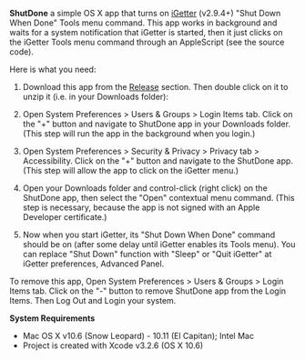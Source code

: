 **ShutDone** a simple OS X app that turns on [iGetter](http://www.igetter.net/) (v2.9.4+) "Shut Down When Done" Tools menu command. This app works in background and waits for a system notification that iGetter is started, then it just clicks on the iGetter Tools menu command through an AppleScript (see the source code).

Here is what you need:

1. Download this app from the [Release](https://github.com/fiery-/ShutDone/releases) section. Then double click on it to unzip it (i.e. in your Downloads folder):

2. Open System Preferences > Users & Groups > Login Items tab. Click on the "+" button and navigate to ShutDone app in your Downloads folder. (This step will run the app in the background when you login.)

3. Open System Preferences > Security & Privacy > Privacy tab > Accessibility. Click on the "+" button and navigate to the ShutDone app. (This step will allow the app to click on the iGetter menu.)

4. Open your Downloads folder and control-click (right click) on the ShutDone app, then select the "Open" contextual menu command. (This step is necessary, because the app is not signed with an Apple Developer certificate.)

5. Now when you start iGetter, its "Shut Down When Done" command should be on (after some delay until iGetter enables its Tools menu). You can replace "Shut Down" function with "Sleep" or "Quit iGetter" at iGetter preferences, Advanced Panel.

To remove this app, Open System Preferences > Users & Groups > Login Items tab. Click on the "-" button to remove ShutDone app from the Login Items. Then Log Out and Login your system.

<p><b>System Requirements</b></p>
<ul>
<li>Mac OS X v10.6 (Snow Leopard) - 10.11 (El Capitan); Intel Mac</li>
<li>Project is created with Xcode v3.2.6 (OS X 10.6)</li>
</ul>
